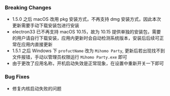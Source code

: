 ### Breaking Changes

- 1.5.0 之后 macOS 改用 pkg 安装方式，不再支持 dmg 安装方式，因此本次更新需要手动下载安装包进行安装
- electron33 已不再支持 macOS 10.15，故为 10.15 提供单独的安装包，需要的用户请自行下载安装，应用内更新时会自动检测系统版本，安装后后续可正常在应用内直接更新
- 1.5.1 之后 Windows 下 `profuctName` 改为 `Mihomo Party`, 更新后若出现找不到文件报错，手动以管理员权限运行 `Mihomo Party.exe` 即可
- 由于更改了应用名称，开机启动失效是正常现象，在设置中重新开关一下即可

### Bug Fixes

- 修复内核启动失败的问题
